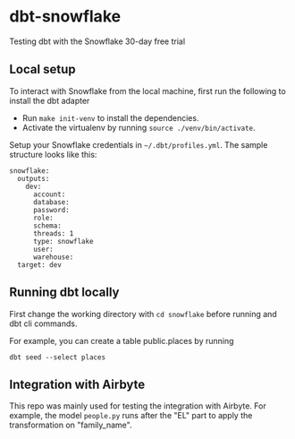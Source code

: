 # dbt-snowflake
Testing dbt with the Snowflake 30-day free trial


## Local setup

To interact with Snowflake from the local machine, first run the following to install the dbt adapter

* Run `make init-venv` to install the dependencies.
* Activate the virtualenv by running `source ./venv/bin/activate`.

Setup your Snowflake credentials in `~/.dbt/profiles.yml`. The sample structure looks like this:

```
snowflake:
  outputs:
    dev:
      account: 
      database: 
      password: 
      role: 
      schema: 
      threads: 1
      type: snowflake
      user:
      warehouse: 
  target: dev
```

## Running dbt locally

First change the working directory with `cd snowflake` before running and dbt cli commands.

For example, you can create a table public.places by running

```
dbt seed --select places
```

## Integration with Airbyte

This repo was mainly used for testing the integration with Airbyte. For example, the model `people.py` runs after the "EL" part to apply the transformation on "family_name".
